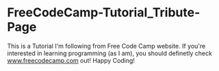 # FreeCodeCamp-Tutorial_Tribute-Page
This is a Tutorial I'm following from Free Code Camp website. 
If you're interested in learning programming (as I am), you should definetly check www.freecodecamp.com out! 
Happy Coding! 
